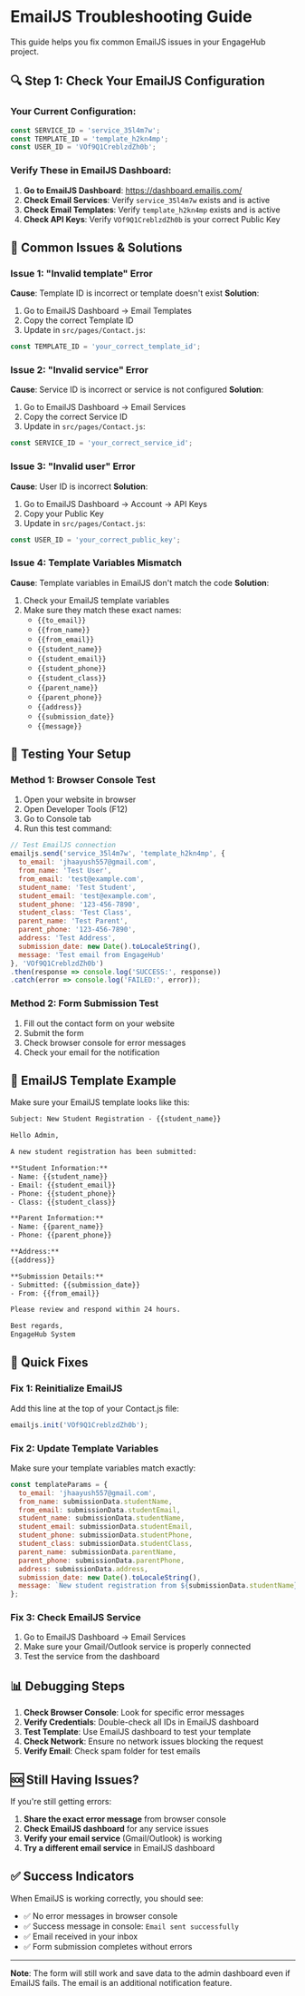# EmailJS Troubleshooting Guide

This guide helps you fix common EmailJS issues in your EngageHub project.

## 🔍 **Step 1: Check Your EmailJS Configuration**

### Your Current Configuration:
```javascript
const SERVICE_ID = 'service_35l4m7w';
const TEMPLATE_ID = 'template_h2kn4mp';
const USER_ID = 'VOf9Q1CreblzdZh0b';
```

### Verify These in EmailJS Dashboard:

1. **Go to EmailJS Dashboard**: https://dashboard.emailjs.com/
2. **Check Email Services**: Verify `service_35l4m7w` exists and is active
3. **Check Email Templates**: Verify `template_h2kn4mp` exists and is active
4. **Check API Keys**: Verify `VOf9Q1CreblzdZh0b` is your correct Public Key

## 🚨 **Common Issues & Solutions**

### Issue 1: "Invalid template" Error
**Cause**: Template ID is incorrect or template doesn't exist
**Solution**:
1. Go to EmailJS Dashboard → Email Templates
2. Copy the correct Template ID
3. Update in `src/pages/Contact.js`:
```javascript
const TEMPLATE_ID = 'your_correct_template_id';
```

### Issue 2: "Invalid service" Error
**Cause**: Service ID is incorrect or service is not configured
**Solution**:
1. Go to EmailJS Dashboard → Email Services
2. Copy the correct Service ID
3. Update in `src/pages/Contact.js`:
```javascript
const SERVICE_ID = 'your_correct_service_id';
```

### Issue 3: "Invalid user" Error
**Cause**: User ID is incorrect
**Solution**:
1. Go to EmailJS Dashboard → Account → API Keys
2. Copy your Public Key
3. Update in `src/pages/Contact.js`:
```javascript
const USER_ID = 'your_correct_public_key';
```

### Issue 4: Template Variables Mismatch
**Cause**: Template variables in EmailJS don't match the code
**Solution**:
1. Check your EmailJS template variables
2. Make sure they match these exact names:
   - `{{to_email}}`
   - `{{from_name}}`
   - `{{from_email}}`
   - `{{student_name}}`
   - `{{student_email}}`
   - `{{student_phone}}`
   - `{{student_class}}`
   - `{{parent_name}}`
   - `{{parent_phone}}`
   - `{{address}}`
   - `{{submission_date}}`
   - `{{message}}`

## 🧪 **Testing Your Setup**

### Method 1: Browser Console Test
1. Open your website in browser
2. Open Developer Tools (F12)
3. Go to Console tab
4. Run this test command:
```javascript
// Test EmailJS connection
emailjs.send('service_35l4m7w', 'template_h2kn4mp', {
  to_email: 'jhaayush557@gmail.com',
  from_name: 'Test User',
  from_email: 'test@example.com',
  student_name: 'Test Student',
  student_email: 'test@example.com',
  student_phone: '123-456-7890',
  student_class: 'Test Class',
  parent_name: 'Test Parent',
  parent_phone: '123-456-7890',
  address: 'Test Address',
  submission_date: new Date().toLocaleString(),
  message: 'Test email from EngageHub'
}, 'VOf9Q1CreblzdZh0b')
.then(response => console.log('SUCCESS:', response))
.catch(error => console.log('FAILED:', error));
```

### Method 2: Form Submission Test
1. Fill out the contact form on your website
2. Submit the form
3. Check browser console for error messages
4. Check your email for the notification

## 📧 **EmailJS Template Example**

Make sure your EmailJS template looks like this:

```html
Subject: New Student Registration - {{student_name}}

Hello Admin,

A new student registration has been submitted:

**Student Information:**
- Name: {{student_name}}
- Email: {{student_email}}
- Phone: {{student_phone}}
- Class: {{student_class}}

**Parent Information:**
- Name: {{parent_name}}
- Phone: {{parent_phone}}

**Address:**
{{address}}

**Submission Details:**
- Submitted: {{submission_date}}
- From: {{from_email}}

Please review and respond within 24 hours.

Best regards,
EngageHub System
```

## 🔧 **Quick Fixes**

### Fix 1: Reinitialize EmailJS
Add this line at the top of your Contact.js file:
```javascript
emailjs.init('VOf9Q1CreblzdZh0b');
```

### Fix 2: Update Template Variables
Make sure your template variables match exactly:
```javascript
const templateParams = {
  to_email: 'jhaayush557@gmail.com',
  from_name: submissionData.studentName,
  from_email: submissionData.studentEmail,
  student_name: submissionData.studentName,
  student_email: submissionData.studentEmail,
  student_phone: submissionData.studentPhone,
  student_class: submissionData.studentClass,
  parent_name: submissionData.parentName,
  parent_phone: submissionData.parentPhone,
  address: submissionData.address,
  submission_date: new Date().toLocaleString(),
  message: `New student registration from ${submissionData.studentName}`
};
```

### Fix 3: Check EmailJS Service
1. Go to EmailJS Dashboard → Email Services
2. Make sure your Gmail/Outlook service is properly connected
3. Test the service from the dashboard

## 📊 **Debugging Steps**

1. **Check Browser Console**: Look for specific error messages
2. **Verify Credentials**: Double-check all IDs in EmailJS dashboard
3. **Test Template**: Use EmailJS dashboard to test your template
4. **Check Network**: Ensure no network issues blocking the request
5. **Verify Email**: Check spam folder for test emails

## 🆘 **Still Having Issues?**

If you're still getting errors:

1. **Share the exact error message** from browser console
2. **Check EmailJS dashboard** for any service issues
3. **Verify your email service** (Gmail/Outlook) is working
4. **Try a different email service** in EmailJS dashboard

## ✅ **Success Indicators**

When EmailJS is working correctly, you should see:
- ✅ No error messages in browser console
- ✅ Success message in console: `Email sent successfully`
- ✅ Email received in your inbox
- ✅ Form submission completes without errors

---

**Note**: The form will still work and save data to the admin dashboard even if EmailJS fails. The email is an additional notification feature.
